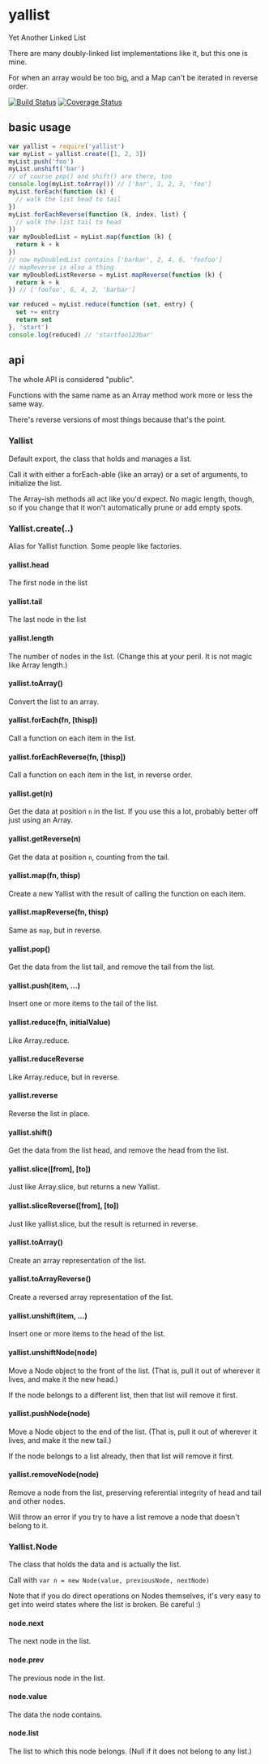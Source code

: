 # yallist

Yet Another Linked List

There are many doubly-linked list implementations like it, but this one is mine.

For when an array would be too big, and a Map can't be iterated in reverse order.

[![Build Status](https://travis-ci.org/isaacs/yallist.svg?branch=master)](https://travis-ci.org/isaacs/yallist) [![Coverage Status](https://coveralls.io/repos/isaacs/yallist/badge.svg?service=github)](https://coveralls.io/github/isaacs/yallist)

## basic usage

```javascript
var yallist = require('yallist')
var myList = yallist.create([1, 2, 3])
myList.push('foo')
myList.unshift('bar')
// of course pop() and shift() are there, too
console.log(myList.toArray()) // ['bar', 1, 2, 3, 'foo']
myList.forEach(function (k) {
  // walk the list head to tail
})
myList.forEachReverse(function (k, index, list) {
  // walk the list tail to head
})
var myDoubledList = myList.map(function (k) {
  return k + k
})
// now myDoubledList contains ['barbar', 2, 4, 6, 'foofoo']
// mapReverse is also a thing
var myDoubledListReverse = myList.mapReverse(function (k) {
  return k + k
}) // ['foofoo', 6, 4, 2, 'barbar']

var reduced = myList.reduce(function (set, entry) {
  set += entry
  return set
}, 'start')
console.log(reduced) // 'startfoo123bar'
```

## api

The whole API is considered "public".

Functions with the same name as an Array method work more or less the same way.

There's reverse versions of most things because that's the point.

### Yallist

Default export, the class that holds and manages a list.

Call it with either a forEach-able \(like an array\) or a set of arguments, to initialize the list.

The Array-ish methods all act like you'd expect. No magic length, though, so if you change that it won't automatically prune or add empty spots.

### Yallist.create\(..\)

Alias for Yallist function. Some people like factories.

#### yallist.head

The first node in the list

#### yallist.tail

The last node in the list

#### yallist.length

The number of nodes in the list. \(Change this at your peril. It is not magic like Array length.\)

#### yallist.toArray\(\)

Convert the list to an array.

#### yallist.forEach\(fn, \[thisp\]\)

Call a function on each item in the list.

#### yallist.forEachReverse\(fn, \[thisp\]\)

Call a function on each item in the list, in reverse order.

#### yallist.get\(n\)

Get the data at position `n` in the list. If you use this a lot, probably better off just using an Array.

#### yallist.getReverse\(n\)

Get the data at position `n`, counting from the tail.

#### yallist.map\(fn, thisp\)

Create a new Yallist with the result of calling the function on each item.

#### yallist.mapReverse\(fn, thisp\)

Same as `map`, but in reverse.

#### yallist.pop\(\)

Get the data from the list tail, and remove the tail from the list.

#### yallist.push\(item, ...\)

Insert one or more items to the tail of the list.

#### yallist.reduce\(fn, initialValue\)

Like Array.reduce.

#### yallist.reduceReverse

Like Array.reduce, but in reverse.

#### yallist.reverse

Reverse the list in place.

#### yallist.shift\(\)

Get the data from the list head, and remove the head from the list.

#### yallist.slice\(\[from\], \[to\]\)

Just like Array.slice, but returns a new Yallist.

#### yallist.sliceReverse\(\[from\], \[to\]\)

Just like yallist.slice, but the result is returned in reverse.

#### yallist.toArray\(\)

Create an array representation of the list.

#### yallist.toArrayReverse\(\)

Create a reversed array representation of the list.

#### yallist.unshift\(item, ...\)

Insert one or more items to the head of the list.

#### yallist.unshiftNode\(node\)

Move a Node object to the front of the list. \(That is, pull it out of wherever it lives, and make it the new head.\)

If the node belongs to a different list, then that list will remove it first.

#### yallist.pushNode\(node\)

Move a Node object to the end of the list. \(That is, pull it out of wherever it lives, and make it the new tail.\)

If the node belongs to a list already, then that list will remove it first.

#### yallist.removeNode\(node\)

Remove a node from the list, preserving referential integrity of head and tail and other nodes.

Will throw an error if you try to have a list remove a node that doesn't belong to it.

### Yallist.Node

The class that holds the data and is actually the list.

Call with `var n = new Node(value, previousNode, nextNode)`

Note that if you do direct operations on Nodes themselves, it's very easy to get into weird states where the list is broken. Be careful :\)

#### node.next

The next node in the list.

#### node.prev

The previous node in the list.

#### node.value

The data the node contains.

#### node.list

The list to which this node belongs. \(Null if it does not belong to any list.\)

